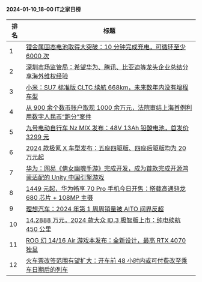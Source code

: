 #### 2024-01-10_18-00  IT之家日榜

| 排名 | 标题|
| --- | ---|
| 1 | [锂金属固态电池取得大突破：10 分钟完成充电，可循环至少 6000 次](https://www.ithome.com/0/744/271.htm) |
| 2 | [深圳市场监管局：希望华为、腾讯、比亚迪等龙头企业总结分享海外维权经验](https://www.ithome.com/0/744/233.htm) |
| 3 | [小米：SU7 标准版 CLTC 续航 668km，未来数年内没有增程车型](https://www.ithome.com/0/744/367.htm) |
| 4 | [从 900 余个数币账户取现 1000 余万元，法院审结上海首例利用数字人民币“跑分”案件](https://www.ithome.com/0/744/280.htm) |
| 5 | [九号电动自行车 Nz MIX 发布：48V 13Ah 铅酸电池，首发价 3299 元](https://www.ithome.com/0/744/262.htm) |
| 6 | [2024 款极氪 X 车型发布：五座四驱版、四座后驱版均为 20 万元起](https://www.ithome.com/0/744/331.htm) |
| 7 | [华为：网易《倩女幽魂手游》完成开发，成为首款完成开源鸿蒙适配的 Unity 中国引擎游戏](https://www.ithome.com/0/744/339.htm) |
| 8 | [1449 元起，华为畅享 70 Pro 手机今日开售：搭载高通骁龙 680 芯片 + 108MP 主摄](https://www.ithome.com/0/744/322.htm) |
| 9 | [理想汽车：2024 年第 1 周周销量被 AITO 问界反超](https://www.ithome.com/0/744/315.htm) |
| 10 | [14.2888 万元，2024 款大众 ID.3 极智版上市：纯电续航 450 公里](https://www.ithome.com/0/744/336.htm) |
| 11 | [ROG 幻 14/16 Air 游戏本发布：全新设计，最高 RTX 4070 独显](https://www.ithome.com/0/744/253.htm) |
| 12 | [火车票改签范围有望扩大：开车前 48 小时内或可付费改至乘车日期后的列车](https://www.ithome.com/0/744/260.htm) |
